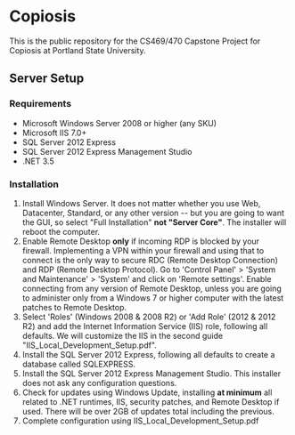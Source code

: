 # Copiosis

This is the public repository for the CS469/470 Capstone Project for Copiosis at Portland State University.

## Server Setup

### Requirements
* Microsoft Windows Server 2008 or higher (any SKU)
* Microsoft IIS 7.0+
* SQL Server 2012 Express
* SQL Server 2012 Express Management Studio
* .NET 3.5


### Installation

1. Install Windows Server. It does not matter whether you use Web, Datacenter, Standard, or any other version -- but you are going to want the GUI, so select "Full Installation" **not "Server Core"**. The installer will reboot the computer.
2. Enable Remote Desktop **only** if incoming RDP is blocked by your firewall. Implementing a VPN within your firewall and using that to connect is the only way to secure RDC (Remote Desktop Connection) and RDP (Remote Desktop Protocol). Go to 'Control Panel' > 'System and  Maintenance' > 'System' and click on 'Remote settings'. Enable connecting from any version of Remote Desktop, unless you are going to administer only from a Windows 7 or higher computer with the latest patches to Remote Desktop. 
3. Select 'Roles' (Windows 2008 & 2008 R2) or 'Add Role' (2012 & 2012 R2) and add the Internet Information Service (IIS) role, following all defaults. We will customize the IIS in the second guide "IIS_Local_Development_Setup.pdf".
4. Install the SQL Server 2012 Express, following all defaults to create a database called SQLEXPRESS.
5. Install the SQL Server 2012 Express Management Studio. This installer does not ask any configuration questions.
6. Check for updates using Windows Update, installing **at minimum** all related to .NET runtimes, IIS, security patches, and Remote Desktop if used. There will be over 2GB of updates total including the previous.
7. Complete configuration using IIS_Local_Development_Setup.pdf
